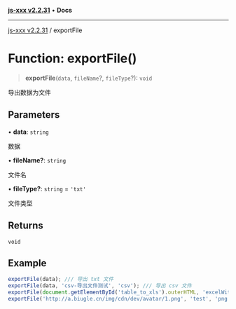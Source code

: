 [**js-xxx v2.2.31**](../README.md) • **Docs**

***

[js-xxx v2.2.31](../README.md) / exportFile

# Function: exportFile()

> **exportFile**(`data`, `fileName`?, `fileType`?): `void`

导出数据为文件

## Parameters

• **data**: `string`

数据

• **fileName?**: `string`

文件名

• **fileType?**: `string` = `'txt'`

文件类型

## Returns

`void`

## Example

```ts
exportFile(data); /// 导出 txt 文件
exportFile(data, 'csv-导出文件测试', 'csv'); /// 导出 csv 文件
exportFile(document.getElementById('table_to_xls').outerHTML, 'excelWithStyle', 'xls'); /// 导出表格为带样式的 excel xls 文件
exportFile('http://a.biugle.cn/img/cdn/dev/avatar/1.png', 'test', 'png'); /// 导出 png 文件
```
